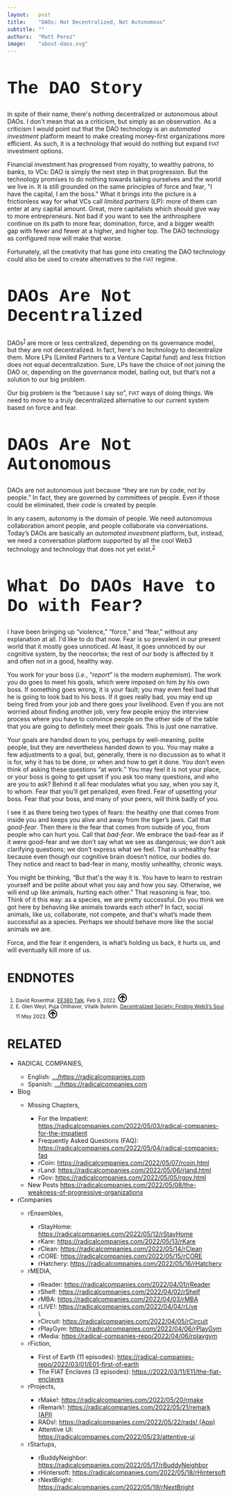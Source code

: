 ```yaml
---
layout:   post
title:    "DAOs: Not Decentralized, Not Autonomous"
subtitle: ""
authors:  "Matt Perez"
image:    "about-daos.svg"
---
```


<div style="display:none;">
 <p>There's nothing decentralized or autonomous about DAOs. That's not a criticism, it's simply an observation. They don't address the main societal issue today which is an overuse of force, and it's child, dominance.</p>
</div>

<h1 style="font-size:40px; font-family:Courier New, monospace; ">The DAO Story</h1>
 <p>In spite of their name, there's nothing decentralized or autonomous about DAOs. I don't mean that as a criticism, but simply as an observation. As a criticism I would point out that the DAO technology is an <em>automated investment</em> platform meant to make creating money-first organizations more efficient. As such, it is a technology that would do nothing but expand <span style="font-size:smaller; ">FIAT</span> investment options.</p>
 <p>Financial investment has progressed from royalty, to wealthy patrons, to banks, to VCs: DAO is simply the next step in that progression. But the technology promises to do nothing towards taking ourselves and the world we live in. It is still grounded on the same principles of force and fear, "I have the capital, I am the boss." What it brings into the picture is a frictionless way for what VCs call <em>limited partners</em> (LP): more of them can enter at any capital amount. Great, more capitalists which should give way to more entrepreneurs. Not bad if you want to see the anthrosphere continue on its path to more fear, domination, force, and a bigger wealth gap with fewer and fewer at a higher, and higher top. The DAO technology as configured now will make that worse.</p>
 <p>Fortunately, all the creativity that has gone into creating the DAO technology could also be used to create alternatives to the <span style="font-size:smaller; ">FIAT</span> regime.</p>

<h1 style="font-size:40px; font-family:Courier New, monospace; ">DAOs Are Not Decentralized</h1>
 <p>DAOs<sup id="bm01"><a href="#en01">1</a></sup> are more or less centralized, depending on its governance model, but they are not decentralized. In fact, here's no technology to decentralize them. More LPs (Limited Partners to a Venture Capital fund) and less friction does not equal decentralization. Sure, LPs have the choice of not joining the DAO or, depending on the governance model, bailing out, but that’s not a solution to our big problem.<p>
 <p>Our big problem is the &ldquo;because I say so&rdquo;, <span style="font-size:smaller; ">FIAT</span> ways of doing things. We need to move to a truly decentralized alternative to our current system based on force and fear.<p>

<h1 style="font-size:40px; font-family:Courier New, monospace; ">DAOs Are Not Autonomous</h1>
 <p>DAOs are not autonomous just because &ldquo;they are run by code, not by people.&rdquo; In fact, they are governed by committees of people. Even if those could be eliminated, their <em>code</em> is created by people.</p>
 <p>In any casem, autonomy is the domain of people. We need autonomous collaboration amont people, and people collaborate via conversations. Today&rsquo;s DAOs are basically an <em>automated investment</em> platform, but, instead, we need a conversation platform supported by all the cool Web3 technology and technology that does not yet exist.<sup id="bm02"><a href="#en02">2</a></sup></p>

<h1 style="font-size:40px; font-family:Courier New, monospace; ">What Do DAOs Have to Do with Fear?</h1>
 <p>I have been bringing up &ldquo;violence,&rdquo; &ldquo;force,&rdquo; and &ldquo;fear,&rdquo; without any explanation at all. I'd like to do that now. Fear is so prevalent in our present world that it mostly goes unnoticed. At least, it goes unnoticed by our cognitive system, by the neocortex; the rest of our body is affected by it and often not in a good, healthy way.</p>
 <p>You work for your boss (<em>i.e.</em>, &ldquo;<em>report</em>&rdquo; is the modern euphemism). The work you do goes to meet his goals, which were imposed on him by his own boss. If something goes wrong, it is your fault; you may even feel bad that he is going to look bad to his boss. If it goes really bad, you may end up being fired from your job and there goes your livelihood. Even if you are not worried about finding another job, very few people enjoy the interview process where you have to convince people on the other side of the table that you are going to definitely meet their goals. This is just one narrative.<p>
 <p>Your goals are handed down to you, perhaps by well-meaning, polite people, but they are nevertheless handed down to you. You may make a few adjustments to a goal, but, generally, there is no discussion as to what it is for, why it has to be done, or when and how to get it done. You don’t even think of asking these questions “at work.” You may feel it is not your place, or your boss is going to get upset if you ask too many questions, and who are you to ask? Behind it all fear modulates what you say, when you say it, to whom. Fear that you’ll get penalized, even fired. Fear of upsetting your boss. Fear that your boss, and many of your peers, will think badly of you.</p>
 <p>I see it as there being two types of fears: the healthy one that comes from inside you and keeps you alive and away from the tiger’s jaws. Call that <em>good-fear</em>. Then there is the fear that comes from outside of you, from people who can hurt you. Call that <em>bad-fear</em>. We embrace the bad-fear as if it were good-fear and we don’t say what we see as dangerous; we don’t ask clarifying questions; we don’t express what we feel. That is unhealthy fear because even though our cognitive brain doesn’t notice, our bodies do. They notice and react to bad-fear in many, mostly unhealthy, chronic ways.</p>
 <p>You might be thinking, &ldquo;But that's the way it is. You have to learn to restrain yourself and be polite about what you say and how you say. Otherwise, we will end up like animals, hurting each other.&rdquo; That reasoning is fear, too. Think of it this way: as a species, we are pretty successful. Do you think we got here by behaving like animals towards each other? In fact, social animals, like us, collaborate, not compete, and that's what&rsquo;s made them successful as a species. Perhaps we should behave more like the social animals we are.</p>
 <p>Force, and the fear it engenders, is what&rsquo;s holding us back, it hurts us, and will eventually kill more of us.</p>

<h1 class="_section">ENDNOTES</h1>
 <ol style="font-size:smaller; ">
  <li id="en1">David Rosenthal. <a href="https://blog.dshr.org/2022/02/ee380-talk.html">EE380 Talk</a>. Feb 9, 2022. <a href="#bm01"><img src="/assets/img/arrow-up-icon.png" style="height:20px; "></a></li>
  <li id="en2">E. Glen Weyl, Puja Ohlhaver, Vitalik Buterin. <a href="https://papers.ssrn.com/sol3/papers.cfm?abstract_id=4105763">Decentralized Society: Finding Web3’s Soul</a>. 11 May 2022. <a href="#bm02"><img src="/assets/img/arrow-up-icon.png" style="height:20px; "></a></li>
 </ol>

<h1 class="_section">RELATED</h1>
 <ul>
  <li>RADICAL COMPANIES,</li>
   <ul>
    <li><a>English</a>: <a href="https://radicalcompanies.com" target="_blank">&hellip;/https://radicalcompanies.com</a></li>
    <li><a>Spanish</a>: <a href="https://radicalcompanies.com" target="_blank">&hellip;/https://radicalcompanies.com</a></li>
   </ul>
  <li>Blog</li>
   <ul>
    <li>Missing Chapters,</li>
     <ul>
      <li>For the Impatient: <a href="https://radicalcompanies.com/2022/05/03/radical-companies-for-the-impatient" target="_blank">https://radicalcompanies.com/2022/05/03/radical-companies-for-the-impatient</a></li>
      <li>Frequently Asked Questions (FAQ): <a href="https://radicalcompanies.com/2022/05/04/radical-companies-faq" target="_blank">https://radicalcompanies.com/2022/05/04/radical-companies-faq</a></li>
      <li>rCoin: <a href="https://radicalcompanies.com/2022/05/07/rcoin.html" target="_blank">https://radicalcompanies.com/2022/05/07/rcoin.html</a></li>
      <li>rLand: <a href="https://radicalcompanies.com/2022/05/06/rland.html" target="_blank">https://radicalcompanies.com/2022/05/06/rland.html</a></li>
      <li>rGov: <a href="https://radicalcompanies.com/2022/05/05/rgov.html" target="_blank">https://radicalcompanies.com/2022/05/05/rgov.html</a></li>
     </ul>
    <li>New Posts <a href="https://radicalcompanies.com/2022/05/08/the-weakness-of-progressive-organizations" target="_blank">https://radicalcompanies.com/2022/05/08/the-weakness-of-progressive-organizations</a></li>
   </ul>
  <li>rCompanies</li>
   <ul>
    <li>rEnsembles,</li>
     <ul>
      <li> rStayHome: <a href="https://radicalcompanies.com/2022/05/12/rStayHome" target="_blank">https://radicalcompanies.com/2022/05/12/rStayHome</a></li>
      <li>     rKare: <a href="https://radicalcompanies.com/2022/05/13/rKare" target="_blank">https://radicalcompanies.com/2022/05/13/rKare</a></li>
      <li>    rClean: <a href="https://radicalcompanies.com/2022/05/14/rClean" target="_blank">https://radicalcompanies.com/2022/05/14/rClean</a></li>
      <li>     rCORE: <a href="https://radicalcompanies.com/2022/05/15/rCORE" target="_blank">https://radicalcompanies.com/2022/05/15/rCORE</a></li>
      <li>rHatchery: <a href="https://radicalcompanies.com/2022/05/16/rHatchery" target="_blank">https://radicalcompanies.com/2022/05/16/rHatchery</a></li>
     </ul>
    <li>rMEDIA,</li>
     <ul>
      <li> rReader: <a href="https://radicalcompanies.com/2022/04/01/rReader" target="_blank">https://radicalcompanies.com/2022/04/01/rReader</a></li>
      <li>  rShelf: <a href="https://radicalcompanies.com/2022/04/02/rShelf" target="_blank">https://radicalcompanies.com/2022/04/02/rShelf</a></li>
      <li>    rMBA: <a href="https://radicalcompanies.com/2022/04/03/rMBA" target="_blank">https://radicalcompanies.com/2022/04/03/rMBA</a></li>
      <li>  rLIVE!: <a href="https://radicalcompanies.com/2022/04/04/rLive" target="_blank">https://radicalcompanies.com/2022/04/04/rLive</a></li>\
      <li>rCircuit: <a href="https://radicalcompanies.com/2022/04/05/rCircuit" target="_blank">https://radicalcompanies.com/2022/04/05/rCircuit</a></li>
      <li>rPlayGym: <a href="https://radicalcompanies.com/2022/04/06/rPlayGym" target="_blank">https://radicalcompanies.com/2022/04/06/rPlayGym</a></li>
      <li>  rMedia: <a href="https://radical-companies-repo/2022/04/06/rplaygym" target="_blank">https://radical-companies-repo/2022/04/06/rplaygym</a></li>
    </ul>
   <li>rFiction,</li>
    <ul>
     <li>  First of Earth (11 episodes): <a href="https://radical-companies-repo/2022/03/01/E01-first-of-earth" target="_blank">https://radical-companies-repo/2022/03/01/E01-first-of-earth</a></li>
     <li>The FIAT Enclaves (3 episodes): <a href="https://2022/03/11/E11/the-fiat-enclaves" target="_blank">https://2022/03/11/E11/the-fiat-enclaves</a></li>
    </ul>
   <li>rProjects,</li>
    <ul>
     <li>      rMake!: <a href="https://radicalcompanies.com/2022/05/20/rmake" target="_blank">https://radicalcompanies.com/2022/05/20/rmake</a></li>
     <li>    rRemark!: <a href="https://radicalcompanies.com/2022/05/21/remark" target="_blank">https://radicalcompanies.com/2022/05/21/remark (API)</a></li>
     <li>       RADs!: <a href="https://radicalcompanies.com/2022/05/22/rads!" target="_blank">https://radicalcompanies.com/2022/05/22/rads! (App)</a></li>
     <li>Attentive UI: <a href="https://radicalcompanies.com/2022/05/23/attentive-ui" target="_blank">https://radicalcompanies.com/2022/05/23/attentive-ui</a></li>
    </ul>
   <li>rStartups,</li>
    <ul>
     <li>rBuddyNeighbor: <a href="https://radicalcompanies.com/2022/05/17/rBuddyNeighbor" target="_blank">https://radicalcompanies.com/2022/05/17/rBuddyNeighbor</a></li>
     <li>   rHintersoft: <a href="https://radicalcompanies.com/2022/05/18/rHintersoft" target="_blank">https://radicalcompanies.com/2022/05/18/rHintersoft</a></li> 
     <li>   rNextBright: <a href="https://radicalcompanies.com/2022/05/19/rNextBright" target="_blank">https://radicalcompanies.com/2022/05/19/rNextBright</a></li>
    </ul>
  </ul>
